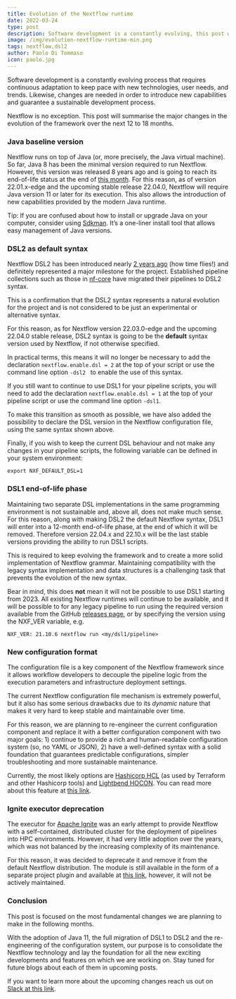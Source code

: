 ```yaml
---
title: Evolution of the Nextflow runtime
date: 2022-03-24
type: post
description: Software development is a constantly evolving, this post will summarise the major changes in the evolution of the framework over the next 12 to 18 months.
image: /img/evolution-nextflow-runtime-min.png
tags: nextflow,dsl2
author: Paolo Di Tommaso
icon: paolo.jpg
---
```


Software development is a constantly evolving process that requires continuous adaptation to keep pace with new technologies, user needs, and trends. Likewise, changes are needed in order to introduce new capabilities and guarantee a sustainable development process.

Nextflow is no exception. This post will summarise the major changes in the evolution of the framework over the next 12 to 18 months.

### Java baseline version

Nextflow runs on top of Java (or, more precisely, the Java virtual machine). So far, Java 8 has been the minimal version required to run Nextflow. However, this version was released 8 years ago and is going to reach its end-of-life status at the end of [this month](https://endoflife.date/java). For this reason, as of version 22.01.x-edge and the upcoming stable release 22.04.0, Nextflow will require Java version 11 or later for its execution. This also allows the introduction of new capabilities provided by the modern Java runtime.

Tip: If you are confused about how to install or upgrade Java on your computer, consider using [Sdkman](https://sdkman.io/). It’s a one-liner install tool that allows easy management of Java versions.

### DSL2 as default syntax

Nextflow DSL2 has been introduced nearly [2 years ago](https://www.nextflow.io/blog/2020/dsl2-is-here.html) (how time flies!) and definitely represented a major milestone for the project. Established pipeline collections such as those in [nf-core](https://nf-co.re/pipelines) have migrated their pipelines to DSL2 syntax.

This is a confirmation that the DSL2 syntax represents a natural evolution for the project and is not considered to be just an experimental or alternative syntax.

For this reason, as for Nextflow version 22.03.0-edge and the upcoming 22.04.0 stable release, DSL2 syntax is going to be the **default** syntax version used by Nextflow, if not otherwise specified.

In practical terms, this means it will no longer be necessary to add the declaration `nextflow.enable.dsl = 2` at the top of your script or use the command line option `-dsl2 ` to enable the use of this syntax.

If you still want to continue to use DSL1 for your pipeline scripts, you will need to add the declaration  `nextflow.enable.dsl = 1` at the top of your pipeline script or use the command line option `-dsl1`.

To make this transition as smooth as possible, we have also added the possibility to declare the DSL version in the Nextflow configuration file, using the same syntax shown above.

Finally, if you wish to keep the current DSL behaviour and not make any changes in your pipeline scripts, the following variable can be defined in your system environment:

```
export NXF_DEFAULT_DSL=1
```

### DSL1 end-of-life phase

Maintaining two separate DSL implementations in the same programming environment is not sustainable and, above all, does not make much sense. For this reason, along with making DSL2 the default Nextflow syntax, DSL1 will enter into a 12-month end-of-life phase, at the end of which it will be removed. Therefore version 22.04.x and 22.10.x will be the last stable versions providing the ability to run DSL1 scripts.

This is required to keep evolving the framework and to create a more solid implementation of Nextflow grammar. Maintaining compatibility with the legacy syntax implementation and data structures is a challenging task that prevents the evolution of the new syntax.

Bear in mind, this does **not** mean it will not be possible to use DSL1 starting from 2023. All existing Nextflow runtimes will continue to be available, and it will be possible to for any legacy pipeline to run using the required version available from the GitHub [releases page](https://github.com/nextflow-io/nextflow/releases), or by specifying the version using the NXF_VER variable, e.g.

```
NXF_VER: 21.10.6 nextflow run <my/dsl1/pipeline>
```


### New configuration format

The configuration file is a key component of the Nextflow framework since it allows workflow developers to decouple the pipeline logic from the execution parameters and infrastructure deployment settings.

The current Nextflow configuration file mechanism is extremely powerful, but it also has some serious drawbacks due to its *dynamic* nature that makes it very hard to keep stable and maintainable over time.

For this reason, we are planning to re-engineer the current configuration component and replace it with a better configuration component with two major goals: 1) continue to provide a rich and human-readable configuration system (so, no YAML or JSON), 2) have a well-defined syntax with a solid foundation that guarantees predictable configurations, simpler troubleshooting and more sustainable maintenance.

Currently, the most likely options are [Hashicorp HCL](https://github.com/hashicorp/hcl) (as used by Terraform and other Hashicorp tools) and [Lightbend HOCON](https://github.com/lightbend/config). You can read more about this feature at [this link](https://github.com/nextflow-io/nextflow/issues/2723).


### Ignite executor deprecation

The executor for [Apache Ignite](https://www.nextflow.io/docs/latest/ignite.html) was an early attempt to provide Nextflow with a self-contained, distributed cluster for the deployment of pipelines into HPC environments. However, it had very little adoption over the years, which was not balanced by the increasing complexity of its maintenance.

For this reason, it was decided to deprecate it and remove it from the default Nextflow distribution. The module is still available in the form of a separate project plugin and available at [this link](https://github.com/nextflow-io/nf-ignite), however, it will not be actively maintained.


### Conclusion

This post is focused on the most fundamental changes we are planning to make in the following months.

With the adoption of Java 11, the full migration of DSL1 to DSL2 and the re-engineering of the configuration system, our purpose is to consolidate the Nextflow technology and lay the foundation for all the new exciting developments and features on which we are working on. Stay tuned for future blogs about each of them in upcoming posts.

If you want to learn more about the upcoming changes reach us out on [Slack at this link](https://app.slack.com/client/T03L6DM9G).
